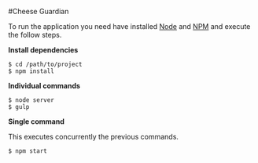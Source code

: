 #Cheese Guardian


To run the application you need have installed [Node](https://nodejs.org/en/) and [NPM](https://www.npmjs.com/) and execute the follow steps.

**Install dependencies**

```
$ cd /path/to/project
$ npm install
```

**Individual commands**

```
$ node server
$ gulp

```
**Single command**

This executes concurrently the previous commands.

```
$ npm start
```
